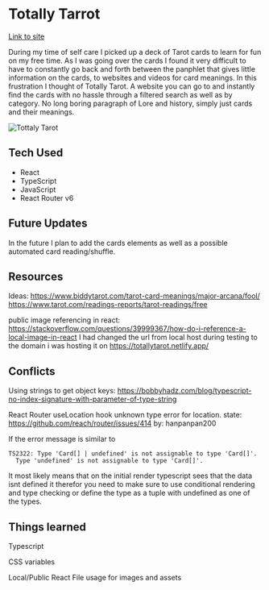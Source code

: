 # Totally Tarrot

<a href="https://totallytarot.netlify.app/">Link to site</a>

During my time of self care I picked up a deck of Tarot cards to learn for fun on my free time. As I was going over the cards I found it
very difficult to have to constantly go back and forth between the panphlet that gives little information on the cards, to websites
and videos for card meanings. In this frustration I thought of Totally Tarot. A website you can go to and instantly find the cards
with no hassle through a filtered search as well as by category. No long boring paragraph of Lore and history, simply just cards and their meanings.

![Tottaly Tarot](https://i.imgur.com/ojl0kkF.png)

## Tech Used

<ul>
    <li>React</li>
    <li>TypeScript</li>
    <li>JavaScript</li>
    <li>React Router v6</li>
</ul>

## Future Updates

In the future I plan to add the cards elements as well as a possible automated card reading/shuffle.

## Resources

Ideas: 
https://www.biddytarot.com/tarot-card-meanings/major-arcana/fool/
https://www.tarot.com/readings-reports/tarot-readings/free

public image referencing in react: 
https://stackoverflow.com/questions/39999367/how-do-i-reference-a-local-image-in-react
I had changed the url from local host during testing to the domain i was hosting it on
https://totallytarot.netlify.app/

## Conflicts

Using strings to get object keys:
https://bobbyhadz.com/blog/typescript-no-index-signature-with-parameter-of-type-string

React Router useLocation hook unknown type error for location. state: 
https://github.com/reach/router/issues/414
by: hanpanpan200

If the error message is similar to
```
TS2322: Type 'Card[] | undefined' is not assignable to type 'Card[]'.
  Type 'undefined' is not assignable to type 'Card[]'.
```
It most likely means that on the initial render typescript sees that the data isnt defined it therefor you need to make sure to use conditional rendering and type checking or define the type as a tuple with undefined as one of the types. 

## Things learned

Typescript

CSS variables

Local/Public React File usage for images and assets